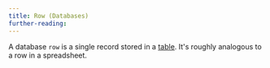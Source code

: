 ```yaml
---
title: Row (Databases)
further-reading:
---
```



A database `row` is a single record stored in a [table](/table-databases). It's roughly analogous to a row in a spreadsheet.
